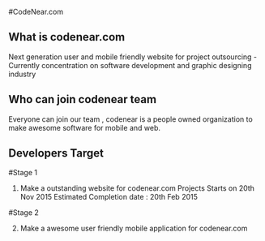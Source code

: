 #CodeNear.com

What is codenear.com
--------------------
Next generation user and mobile friendly website for project outsourcing - Currently concentration on software development and graphic designing industry 

Who can join codenear team
---------------------
Everyone can join our team , codenear is a people owned organization to make awesome software for mobile and web.

Developers Target
-----------------
  #Stage 1

  1) Make a outstanding website for codenear.com
      Projects Starts on 20th Nov 2015
      Estimated Completion date : 20th Feb 2015
  
  #Stage 2
  
  2) Make a awesome user friendly mobile application for codenear.com
  
